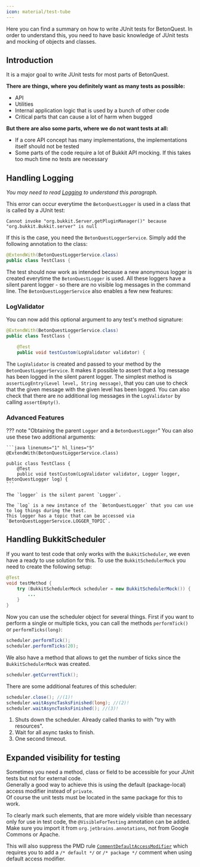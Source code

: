 ```yaml
---
icon: material/test-tube
---
```

Here you can find a summary on how to write JUnit tests for BetonQuest. In order to understand this, you need to have
basic knowledge of JUnit tests and mocking of objects and classes.

## Introduction

It is a major goal to write JUnit tests for most parts of BetonQuest.

**There are things, where you definitely want as many tests as possible:**

- API
- Utilities
- Internal application logic that is used by a bunch of other code
- Critical parts that can cause a lot of harm when bugged

**But there are also some parts, where we do not want tests at all:**

- If a core API concept has many implementations, the implementations itself should not be tested
- Some parts of the code require a lot of Bukkit API mocking. If this takes too much time no tests are
  necessary

## Handling Logging

_You may need to read [Logging](../../../API/Logging.md) to understand this paragraph._

This error can occur everytime the `BetonQuestLogger` is used in a class that is called by a JUnit test:

```
Cannot invoke "org.bukkit.Server.getPluginManager()" because "org.bukkit.Bukkit.server" is null
```

If this is the case, you need the `BetonQuestLoggerService`. Simply add the following annotation to the
class:

````java linenums="1" hl_lines="1"
@ExtendWith(BetonQuestLoggerService.class)
public class TestClass {
````

The test should now work as intended because a new anonymous logger is created everytime the `BetonQuestLogger`
is used. All these loggers have a silent parent logger - so there are no visible log messages in the command line. The 
`BetonQuestLoggerService` also enables a few new features:

### LogValidator

You can now add this optional argument to any test's method signature:

```java linenums="1" hl_lines="5"
@ExtendWith(BetonQuestLoggerService.class)
public class TestClass {

    @Test
    public void testCustom(LogValidator validator) {
```

The `LogValidator` is created and passed to your method by the `BetonQuestLoggerService`.
It makes it possible to assert that a log message has been logged in the silent parent logger.
The simplest method is `assertLogEntry(Level level, String message)`, that you can use to check
that the given message with the given level has been logged. You can also check that there are no additional log 
messages in the `LogValidator` by calling `assertEmpty()`.

### Advanced Features

??? note "Obtaining the parent `Logger` and a `BetonQuestLogger`"
    You can also use these two additional arguments:
    
    ```java linenums="1" hl_lines="5"
    @ExtendWith(BetonQuestLoggerService.class)

    public class TestClass {
        @Test
        public void testCustom(LogValidator validator, Logger logger, BetonQuestLogger log) {
    ```
    
    The `logger` is the silent parent `Logger`.

    The `log` is a new instance of the `BetonQuestLogger` that you can use to log things during the test.
    This logger has a topic that can be accessed via `BetonQuestLoggerService.LOGGER_TOPIC`.

## Handling BukkitScheduler

If you want to test code that only works with the `BukkitScheduler`, we even have a ready to use solution for this.
To use the `BukkitSchedulerMock` you need to create the following setup:

````java linenums="1" hl_lines="3-5"
@Test
void testMethod {
    try (BukkitSchedulerMock scheduler = new BukkitSchedulerMock()) {
        ...
    }
}
````

Now you can use the scheduler object for several things. First if you want to perform a single or multiple ticks,
you can call the methods `performTick()` or `performTicks(long)`:

````java linenums="1"
scheduler.performTick();
scheduler.performTicks(20);
````

We also have a method that allows to get the number of ticks since the `BukkitSchedulerMock` was created.

````java linenums="1"
scheduler.getCurrentTick();
````

There are some additional features of this scheduler:

````java linenums="1"
scheduler.close(); //(1)!
scheduler.waitAsyncTasksFinished(long); //(2)!
scheduler.waitAsyncTasksFinished(); //(3)!
````

1. Shuts down the scheduler. Already called thanks to with "try with resources".
2. Wait for all async tasks to finish.
3. One second timeout.

## Expanded visibility for testing
Sometimes you need a method, class or field to be accessible for your JUnit tests but not for external code.  
Generally a good way to achieve this is using the default (package-local) access modifier instead of `private`.  
Of course the unit tests must be located in the same package for this to work.

To clearly mark such elements, that are more widely visible than necessary only for use in test code, 
the `@VisibleForTesting` annotation can be added.
Make sure you import it from `org.jetbrains.annotations`, not from Google Commons or Apache.

This will also suppress the PMD rule [`CommentDefaultAccessModifier`](https://pmd.github.io/latest/pmd_rules_java_codestyle.html#commentdefaultaccessmodifier) 
which requires you to add a `/* default */` or `/* package */` comment when using default access modifier.
